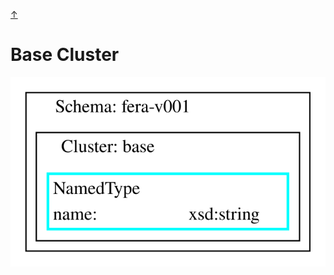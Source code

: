 <a class="top-link hide" href="#top">↑</a>
<a name="top"></a>

# Base Cluster


![base](./fera-v001-base-cluster.svg)

